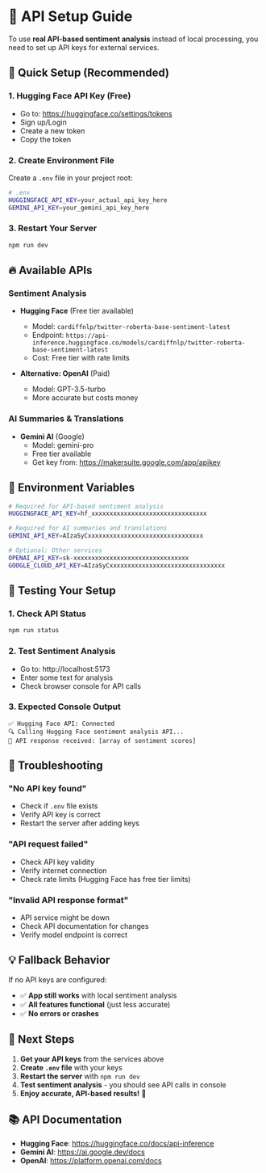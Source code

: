# 🔑 API Setup Guide

To use **real API-based sentiment analysis** instead of local processing, you need to set up API keys for external services.

## 🚀 **Quick Setup (Recommended)**

### 1. **Hugging Face API Key** (Free)
- Go to: https://huggingface.co/settings/tokens
- Sign up/Login
- Create a new token
- Copy the token

### 2. **Create Environment File**
Create a `.env` file in your project root:
```bash
# .env
HUGGINGFACE_API_KEY=your_actual_api_key_here
GEMINI_API_KEY=your_gemini_api_key_here
```

### 3. **Restart Your Server**
```bash
npm run dev
```

## 🔥 **Available APIs**

### **Sentiment Analysis**
- **Hugging Face** (Free tier available)
  - Model: `cardiffnlp/twitter-roberta-base-sentiment-latest`
  - Endpoint: `https://api-inference.huggingface.co/models/cardiffnlp/twitter-roberta-base-sentiment-latest`
  - Cost: Free tier with rate limits

- **Alternative: OpenAI** (Paid)
  - Model: GPT-3.5-turbo
  - More accurate but costs money

### **AI Summaries & Translations**
- **Gemini AI** (Google)
  - Model: gemini-pro
  - Free tier available
  - Get key from: https://makersuite.google.com/app/apikey

## 📝 **Environment Variables**

```bash
# Required for API-based sentiment analysis
HUGGINGFACE_API_KEY=hf_xxxxxxxxxxxxxxxxxxxxxxxxxxxxxxxx

# Required for AI summaries and translations
GEMINI_API_KEY=AIzaSyCxxxxxxxxxxxxxxxxxxxxxxxxxxxxxxxx

# Optional: Other services
OPENAI_API_KEY=sk-xxxxxxxxxxxxxxxxxxxxxxxxxxxxxxxx
GOOGLE_CLOUD_API_KEY=AIzaSyCxxxxxxxxxxxxxxxxxxxxxxxxxxxxxxxx
```

## 🧪 **Testing Your Setup**

### 1. **Check API Status**
```bash
npm run status
```

### 2. **Test Sentiment Analysis**
- Go to: http://localhost:5173
- Enter some text for analysis
- Check browser console for API calls

### 3. **Expected Console Output**
```
✅ Hugging Face API: Connected
🔍 Calling Hugging Face sentiment analysis API...
📡 API response received: [array of sentiment scores]
```

## 🚨 **Troubleshooting**

### **"No API key found"**
- Check if `.env` file exists
- Verify API key is correct
- Restart the server after adding keys

### **"API request failed"**
- Check API key validity
- Verify internet connection
- Check rate limits (Hugging Face has free tier limits)

### **"Invalid API response format"**
- API service might be down
- Check API documentation for changes
- Verify model endpoint is correct

## 💡 **Fallback Behavior**

If no API keys are configured:
- ✅ **App still works** with local sentiment analysis
- ✅ **All features functional** (just less accurate)
- ✅ **No errors or crashes**

## 🎯 **Next Steps**

1. **Get your API keys** from the services above
2. **Create `.env` file** with your keys
3. **Restart the server** with `npm run dev`
4. **Test sentiment analysis** - you should see API calls in console
5. **Enjoy accurate, API-based results!** 🚀

## 📚 **API Documentation**

- **Hugging Face**: https://huggingface.co/docs/api-inference
- **Gemini AI**: https://ai.google.dev/docs
- **OpenAI**: https://platform.openai.com/docs
